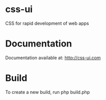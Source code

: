 # css-ui
CSS for rapid development of web apps

# Documentation
Documentation available at: http://css-ui.com

# Build
To create a new build, run php build.php
